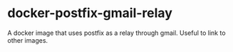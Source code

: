 # docker-postfix-gmail-relay
A docker image that uses postfix as a relay through gmail. Useful to link to other images.
